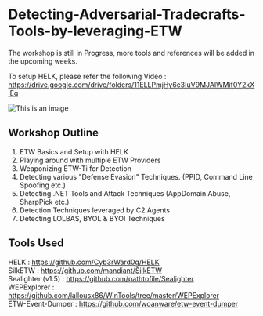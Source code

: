 # Detecting-Adversarial-Tradecrafts-Tools-by-leveraging-ETW

The workshop is still in Progress, more tools and references will be added in the upcoming weeks.

To setup HELK, please refer the following Video : https://drive.google.com/drive/folders/11ELLPmjHy6c3IuV9MJAlWMif0Y2kXlEq

![This is an image](https://kajabi-storefronts-production.kajabi-cdn.com/kajabi-storefronts-production/themes/2149955815/settings_images/JRafA2iSPu2lej6WSLaN_Detecting_Adversarial_poster_1.jpg)

## Workshop Outline </br>

1. ETW Basics and Setup with HELK
2. Playing around with multiple ETW Providers
3. Weaponizing ETW-Ti for Detection
4. Detecting various "Defense Evasion" Techniques. (PPID, Command Line Spoofing etc.)
5. Detecting .NET Tools and Attack Techniques (AppDomain Abuse, SharpPick etc.)
6. Detection Techniques leveraged by C2 Agents
7. Detecting LOLBAS, BYOL & BYOI Techniques

## Tools Used </br>
HELK : https://github.com/Cyb3rWard0g/HELK </br>
SilkETW : https://github.com/mandiant/SilkETW </br>
Sealighter (v1.5) : https://github.com/pathtofile/Sealighter </br>
WEPExplorer : https://github.com/lallousx86/WinTools/tree/master/WEPExplorer </br>
ETW-Event-Dumper : https://github.com/woanware/etw-event-dumper </br>
